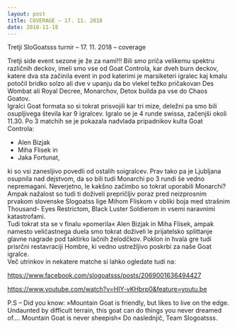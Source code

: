 ```yaml
---
layout: post
title: COVERAGE – 17. 11. 2018 
date: 2018-11-18
---
```

Tretji SloGoatsss turnir – 17. 11. 2018 – coverage

Tretji side event sezone je že za nami!!! Bili smo priča velikemu spektru različnih deckov, imeli smo vse od Goat Controla, kar dveh burn deckov, katere dva sta začinila event in pod katerimi je marsiketeri igralec kaj kmalu potočil bridko solzo ali dve v upanju da bo vlekel težko pričakovan Des Wombat ali Royal Decree, Monarchov, Detox builda pa vse do Chaos Goatov.<br>
Igralci Goat formata so si tokrat prisvojili kar tri mize, deležni pa smo bili osupljivega števila kar 9 igralcev. Igralo se je 4 runde swissa, začenjši okoli 11.30. Po 3 matchih se je pokazala nadvlada pripadnikov kulta Goat Controla:
- Alen Bizjak
- Miha Flisek in
- Jaka Fortunat,<br>

ki so vsi zanesljivo povedli od ostalih soigralcev. Prav tako pa je Ljubljana osupnila nad dejstvom, da so bili tudi Monarchi po 3 rundi še vedno nepremagani. Neverjetno, le kakšno začimbo so tokrat uporabili Monarchi? Ampak nažalost so tudi ti doživeli prepričljiv poraz pred neizprosnim prvakom slovenske Slogoatss lige Mihom Fliskom v obliki boja med strašnim Thousand- Eyes Restrictom, Black Luster Soldierom in vsemi naravnimi katastrofami.<br>
Tudi tokrat sta se v finalu »pomerila« Alen Bizjak in Miha Flisek, ampak namesto veličastnega duela smo tokrat doživeli le prijatelsko splittanje glavne nagrade pod taktirko lačnih želodčkov. Poklon in hvala gre tudi prisrčni restavraciji Hombre, ki vedno ustrežljivo poskrbi za naše Goat igralce.<br>
Več utrinkov in nekatere matche si lahko ogledate tudi na:

 https://www.facebook.com/slogoatsss/posts/2069001636494427

https://www.youtube.com/watch?v=HIY-vKHbrp0&feature=youtu.be

P.S – Did you know: »Mountain Goat is friendly, but likes to live on the edge. Undaunted by difficult terrain, this goat can do things you never dreamed of.... Mountain Goat is never sheepish«
Do naslednjič,
Team Slogoatsss.
